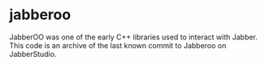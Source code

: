 # jabberoo
JabberOO was one of the early C++ libraries used to interact with Jabber. This code is an archive of the last known commit to Jabberoo on JabberStudio.
